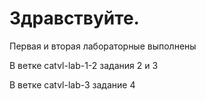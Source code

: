 # Здравствуйте.

Первая и вторая лабораторные выполнены

В ветке catvl-lab-1-2 задания 2 и 3

В ветке catvl-lab-3 задание 4
